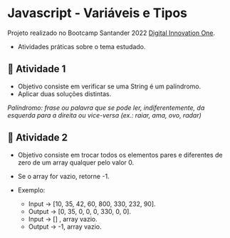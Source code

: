 # Javascript - Variáveis e Tipos

Projeto realizado no Bootcamp Santander 2022 [Digital Innovation One](https://digitalinnovation.one/).

- Atividades práticas sobre o tema estudado.



## 📄 Atividade 1

- Objetivo consiste em verificar se uma String é um palíndromo. 
- Aplicar duas soluções distintas.

*Palíndromo: frase ou palavra que se pode ler, indiferentemente, da esquerda para a direita ou vice-versa (ex.: raiar, ama, ovo, radar)*



## 📄 Atividade 2

- Objetivo consiste em trocar todos os elementos pares e diferentes de zero de um array qualquer pelo valor 0. 

- Se o array for vazio, retorne -1.

  

- Exemplo: 
  - Input -> [10, 35, 42, 60, 800, 330, 232, 90].
  - Output -> [0, 35, 0, 0, 0, 330, 0, 0].
  - Input -> [] , array vazio.
  - Output -> -1, array vazio.



